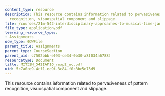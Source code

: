 ```yaml
---
content_type: resource
description: This resource contains information related to pervasiveness of pattern
  recognition, visuospatial component and slippage.
file: /courses/21m-542-interdisciplinary-approaches-to-musical-time-january-iap-2010/5c7a0ce94cf1ec9b3c84f0c8be5e73d9_MIT21M_542IAP10_resp2_wc.pdf
file_type: application/pdf
learning_resource_types:
- Assignments
ocw_type: OCWFile
parent_title: Assignments
parent_type: CourseSection
parent_uid: c7502bbb-e093-ce34-0b30-a8f034a67883
resourcetype: Document
title: MIT21M_542IAP10_resp2_wc.pdf
uid: 5c7a0ce9-4cf1-ec9b-3c84-f0c8be5e73d9
---
```

This resource contains information related to pervasiveness of pattern recognition, visuospatial component and slippage.

